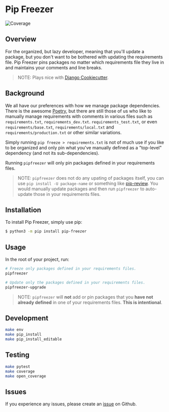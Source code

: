 # Pip Freezer

![Coverage](https://img.shields.io/badge/coverage-97%25-brightgreen)

<!-- ![Code Style](https://img.shields.io/badge/code_style-ruff-black) -->

## Overview

For the organized, but lazy developer, meaning that you'll update a package, but you don't want to be bothered with updating the requirements file. Pip Freezer pins packages no matter which requirements file they live in and maintains your comments and line breaks.

> NOTE: Plays nice with [Django Cookiecutter](https://github.com/pydanny/cookiecutter-django).

## Background

We all have our preferences with how we manage package dependencies. There is the awesome [Poetry](https://python-poetry.org/), but there are still those of us who like to manually manage requirements with comments in various files such as `requirements.txt`, `requirements_dev.txt`. `requirements_test.txt`, or even `requirements/base.txt`, `requirements/local.txt` and `requirements/production.txt` or other similar variations.

Simply running `pip freeze > requirements.txt` is not of much use if you like to be organized and only pin what you've manually defined as a "top-level" dependency (and not its sub-dependencies).

Running `pipfreezer` will only pin packages defined in your requirements files.

> NOTE: `pipfreezer` does not do any upating of packages itself, you can use `pip install -U package-name` or something like [pip-review](https://pypi.org/project/pip-review/). You would manually update packages and then run `pipfreezer` to auto-update those in your requirements files.

## Installation

To install Pip Freezer, simply use pip:

```bash
$ python3 -m pip install pip-freezer
```

## Usage

In the root of your project, run:

```bash
# Freeze only packages defined in your requirements files.
pipfreezer

# Update only the packages defined in your requirements files.
pipfreezer-upgrade
```

> NOTE: `pipfreezer` will **not** add or pin packages that you **have not already defined** in one of your requirements files. **This is intentional**.

## Development

```bash
make env
make pip_install
make pip_install_editable
```

## Testing

```bash
make pytest
make coverage
make open_coverage
```

## Issues

If you experience any issues, please create an [issue](https://github.com/tsantor/pip-freezer/issues) on Github.
